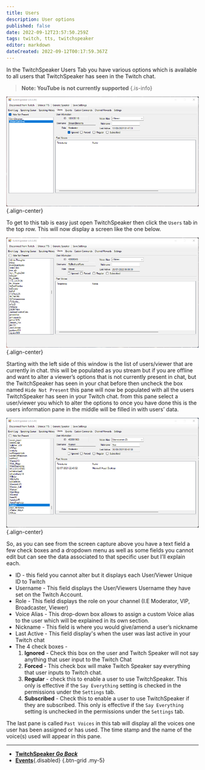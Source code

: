 ```yaml
---
title: Users
description: User options
published: false
date: 2022-09-12T23:57:50.259Z
tags: twitch, tts, twitchspeaker
editor: markdown
dateCreated: 2022-09-12T00:17:59.367Z
---
```


In the TwitchSpeaker Users Tab you have various options which is available to all users that TwitchSpeaker has seen in the Twitch chat. 
>**Note: YouTube is not currently supported** 
{.is-info}


![usertab_2_.png](/twitchspeaker/tabs/users/usertab_2_.png){.align-center}

To get to this tab is easy just open TwitchSpeaker then click the `Users` tab in the top row. This will now display a screen like the one below.

![users_tab_.png](/twitchspeaker/tabs/users/users_tab_.png){.align-center}

Starting with the left side of this window is the list of users/viewer that are currently in chat. this will be populated as you stream but if you are offline and want to alter a viewer’s options that is not currently present in chat, but the TwitchSpeaker has seen in your chat before then uncheck the box named `Hide Not Present` this pane will now be populated with all the users TwitchSpeaker has seen in your Twitch chat. from this pane select a user/viewer you which to alter the options to once you have done this is the users information pane in the middle will be filled in with users’ data. 

![v1.png](/twitchspeaker/tabs/users/v1.png){.align-center}

So, as you can see from the screen capture above you have a text field a few check boxes and a dropdown menu as well as some fields you cannot edit but can see the data associated to that specific user but I’ll explain each. 

- ID - this field you cannot alter but it displays each User/Viewer Unique ID to Twitch
- Username - This field displays the User/Viewers Username they have set on the Twitch Account.
- Role - This field displays the role on your channel (I.E Moderator, VIP, Broadcaster, Viewer)
- Voice Alias - This drop-down box allows to assign a custom Voice alias to the user which will be explained in its own section.
- Nickname - This field is where you would give/amend a user’s nickname 
- Last Active - This field display's when the user was last active in your Twitch chat
- The 4 check boxes -
	1. **Ignored** - Check this box on the user and Twitch Speaker will not say anything that user input to the Twitch Chat
	1. **Forced** - This check box will make Twitch Speaker say everything that user inputs to Twitch 	chat.
	1. **Regular** - check this to enable a user to use TwitchSpeaker. This only is effective if the `Say Everything` setting is checked in the permissions under the `Settings` tab.
	1. **Subscribed** - Check this to enable a user to use TwitchSpeaker if they are subscribed. This only is effective if the `Say Everything` setting is unchecked in the permissions under the `Settings` tab.
      
The last pane is called `Past Voices` in this tab will display all the voices one user has been assigned or has used. The time stamp and the name of the voice(s) used will appear in this pane.




***

- [<i class="mdi mdi-chevron-left"></i>**TwitchSpeaker *Go Back***](/en/TwitchSpeaker)
- [<i class="mdi mdi-clock mdi-flip-h text--twitch"></i>**Events**](/en/TwitchSpeaker/Tabs/Events){.disabled}
{.btn-grid .my-5}